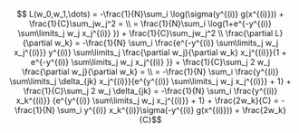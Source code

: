 $$ L(w_0,w_1,\dots) = -\frac{1}{N}\sum_i \log(\sigma(y^{(i)} g(x^{(i)})) + \frac{1}{C}\sum_jw_j^2 = \\ = \frac{1}{N}\sum_i \log(1+e^{-y^{(i)} \sum\limits_j w_j x_j^{(i)} }) + \frac{1}{C}\sum_jw_j^2 \\ \frac{\partial L}{\partial w_k} = -\frac{1}{N} \sum_i \frac{e^{-y^{(i)} \sum\limits_j w_j x_j^{(i)}} y^{(i)} \sum\limits_j \frac{\partial w_j}{\partial w_k} x_j^{(i)}}{1 + e^{-y^{(i)} \sum\limits_j w_j x_j^{(i)} }} + \frac{1}{C}\sum_j 2 w_j \frac{\partial w_j}{\partial w_k} = \\ = -\frac{1}{N} \sum_i \frac{y^{(i)} \sum\limits_j \delta_{jk} x_j^{(i)}}{e^{y^{(i)} \sum\limits_j w_j x_j^{(i)}} + 1} + \frac{1}{C}\sum_j 2 w_j \delta_{jk} = -\frac{1}{N} \sum_i \frac{y^{(i)} x_k^{(i)}} {e^{y^{(i)} \sum\limits_j w_j x_j^{(i)}} + 1} + \frac{2w_k}{C} = -\frac{1}{N} \sum_i y^{(i)} x_k^{(i)}\sigma(-y^{(i)} g(x^{(i)})) + \frac{2w_k}{C}$$
